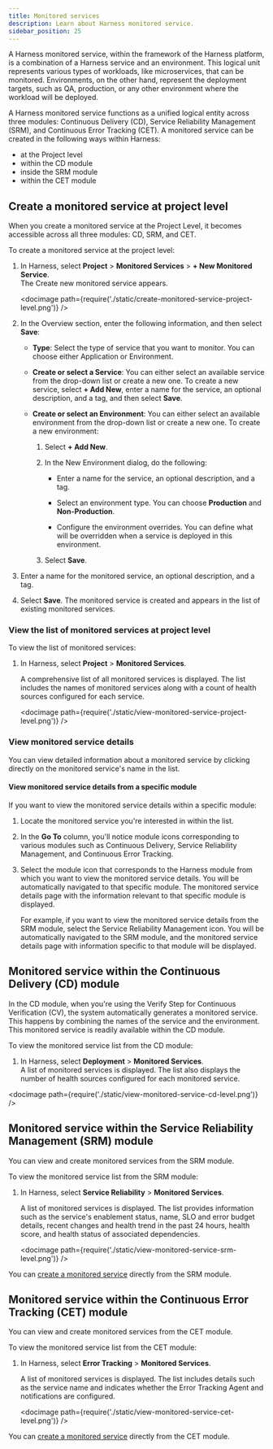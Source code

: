 ```yaml
---
title: Monitored services
description: Learn about Harness monitored service.
sidebar_position: 25
---
```


A Harness monitored service, within the framework of the Harness platform, is a combination of a Harness service and an environment. This logical unit represents various types of workloads, like microservices, that can be monitored. Environments, on the other hand, represent the deployment targets, such as QA, production, or any other environment where the workload will be deployed.

A Harness monitored service functions as a unified logical entity across three modules: Continuous Delivery (CD), Service Reliability Management (SRM), and Continuous Error Tracking (CET). A monitored service can be created in the following ways within Harness:

- at the Project level
- within the CD module
- inside the SRM module
- within the CET module


## Create a monitored service at project level

When you create a monitored service at the Project Level, it becomes accessible across all three modules: CD, SRM, and CET. 

To create a monitored service at the project level:

1. In Harness, select **Project** > **Monitored Services** > **+ New Monitored Service**.  
   The Create new monitored service appears.

   <docimage path={require('./static/create-monitored-service-project-level.png')} />

2. In the Overview section, enter the following information, and then select **Save**:
   
    - **Type**: Select the type of service that you want to monitor. You can choose either Application or Environment.
    
    - **Create or select a Service**: You can either select an available service from the drop-down list or create a new one. To create a new service, select **+ Add New**, enter a name for the service, an optional description, and a tag, and then select **Save**.
  
    - **Create or select an Environment**: You can either select an available environment from the drop-down list or create a new one. To create a new environment:
  
        1. Select **+ Add New**.
        
        2. In the New Environment dialog, do the following:
        
            - Enter a name for the service, an optional description, and a tag.
  
            - Select an environment type. You can choose **Production** and **Non-Production**.
  
            - Configure the environment overrides. You can define what will be overridden when a service is deployed in this environment.
        
        3. Select **Save**.

3. Enter a name for the monitored service, an optional description, and a tag.
   
4. Select **Save**.
   The monitored service is created and appears in the list of existing monitored services.


### View the list of monitored services at project level

To view the list of monitored services:

1. In Harness, select **Project** > **Monitored Services**.
   
   A comprehensive list of all monitored services is displayed. The list includes the names of monitored services along with a count of health sources configured for each service.

   <docimage path={require('./static/view-monitored-service-project-level.png')} />


### View monitored service details

You can view detailed information about a monitored service by clicking directly on the monitored service's name in the list. 


#### View monitored service details from a specific module

If you want to view the monitored service details within a specific module:

1. Locate the monitored service you're interested in within the list.
   
2. In the **Go To** column, you'll notice module icons corresponding to various modules such as Continuous Delivery, Service Reliability Management, and Continuous Error Tracking.
   
3. Select the module icon that corresponds to the Harness module from which you want to view the monitored service details. You will be automatically navigated to that specific module. The monitored service details page with the information relevant to that specific module is displayed. 
   
   For example, if you want to view the monitored service details from the SRM module, select the Service Reliability Management icon. You will be automatically navigated to the SRM module, and the monitored service details page with information specific to that module will be displayed.


## Monitored service within the Continuous Delivery (CD) module

In the CD module, when you're using the Verify Step for Continuous Verification (CV), the system automatically generates a monitored service. This happens by combining the names of the service and the environment. This monitored service is readily available within the CD module.

To view the monitored service list from the CD module:

1. In Harness, select **Deployment** > **Monitored Services**.  
   A list of monitored services is displayed. The list also displays the number of health sources configured for each monitored service.


<docimage path={require('./static/view-monitored-service-cd-level.png')} />


## Monitored service within the Service Reliability Management (SRM) module

You can view and create monitored services from the SRM module.

To view the monitored service list from the SRM module:

1. In Harness, select **Service Reliability** > **Monitored Services**.
   
   A list of monitored services is displayed. The list provides information such as the service's enablement status, name, SLO and error budget details, recent changes and health trend in the past 24 hours, health score, and health status of associated dependencies.

   <docimage path={require('./static/view-monitored-service-srm-level.png')} />


You can [create a monitored service](../service-reliability-management/monitored-service/create-monitored-service.md) directly from the SRM module.


## Monitored service within the Continuous Error Tracking (CET) module

You can view and create monitored services from the CET module.

To view the monitored service list from the CET module:

1. In Harness, select **Error Tracking** > **Monitored Services**.
   
   A list of monitored services is displayed. 
   The list includes details such as the service name and indicates whether the Error Tracking Agent and notifications are configured.

   <docimage path={require('./static/view-monitored-service-cet-level.png')} />


You can [create a monitored service](../continuous-error-tracking/getting-started/cet-setup.md) directly from the CET module.





